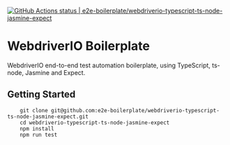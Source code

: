 [![GitHub Actions status | e2e-boilerplate/webdriverio-typescript-ts-node-jasmine-expect](https://github.com/e2e-boilerplate/webdriverio-typescript-ts-node-jasmine-expect/workflows/webdriverio-typescript-ts-node-jasmine-expect/badge.svg)](https://github.com/e2e-boilerplate/webdriverio-typescript-ts-node-jasmine-expect/actions?workflow=webdriverio-typescript-ts-node-jasmine-expect)

# WebdriverIO Boilerplate

WebdriverIO end-to-end test automation boilerplate, using TypeScript, ts-node, Jasmine and Expect.

## Getting Started

    	git clone git@github.com:e2e-boilerplate/webdriverio-typescript-ts-node-jasmine-expect.git
    	cd webdriverio-typescript-ts-node-jasmine-expect
    	npm install
    	npm run test

